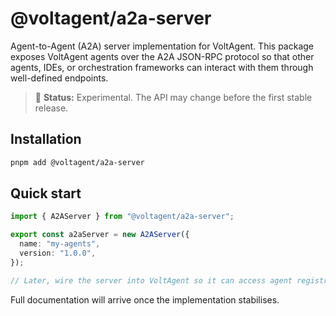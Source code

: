 # @voltagent/a2a-server

Agent-to-Agent (A2A) server implementation for VoltAgent. This package exposes VoltAgent agents over the A2A JSON-RPC protocol so that other agents, IDEs, or orchestration frameworks can interact with them through well-defined endpoints.

> 🚧 **Status:** Experimental. The API may change before the first stable release.

## Installation

```bash
pnpm add @voltagent/a2a-server
```

## Quick start

```ts
import { A2AServer } from "@voltagent/a2a-server";

export const a2aServer = new A2AServer({
  name: "my-agents",
  version: "1.0.0",
});

// Later, wire the server into VoltAgent so it can access agent registries
```

Full documentation will arrive once the implementation stabilises.
